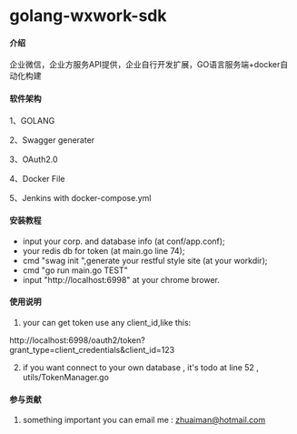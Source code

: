 # golang-wxwork-sdk

#### 介绍
企业微信，企业方服务API提供，企业自行开发扩展，GO语言服务端+docker自动化构建

#### 软件架构

1、GOLANG

2、Swagger generater

3、OAuth2.0

4、Docker File

5、Jenkins with docker-compose.yml


#### 安装教程

- input your corp. and database info (at conf/app.conf);
- your redis db for token (at main.go line 74);
- cmd "swag init ",generate your restful style site (at your workdir);
- cmd "go run main.go TEST"
- input "http://localhost:6998" at your chrome brower.




#### 使用说明

1. your can get token use any client_id,like this:

http://localhost:6998/oauth2/token?grant_type=client_credentials&client_id=123

2. if you want connect to your own database , it's todo at line 52 , utils/TokenManager.go

#### 参与贡献
1. something important you can email me : zhuaiman@hotmail.com

